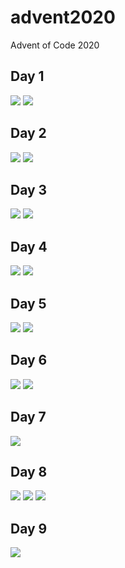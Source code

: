 # advent2020
Advent of Code 2020

## Day 1

<img src="./Day-1/Part1.png" />
<img src="./Day-1/Part2.png" />

## Day 2

<img src="./Day-2/Part1.png" />
<img src="./Day-2/Part2.png" />

## Day 3

<img src="./Day-3/Part1.png" />
<img src="./Day-3/Part2.png" />

## Day 4

<img src="./Day-4/Part1.png" />
<img src="./Day-4/Part2.png" />

## Day 5

<img src="./Day-5/Part1.png" />
<img src="./Day-5/Part2.png" />

## Day 6

<img src="./Day-6/Part1.png" />
<img src="./Day-6/Part2.png" />

## Day 7

<img src="./Day-7/problem_solution.gv.svg" />

## Day 8

<img src="./Day-8/all_possible.png" />
<img src="./Day-8/final_program_trace.png" />
<img src="./Day-8/programgraph.svg" />

## Day 9

<img src="./Day-8/contiguous_set.svg" />

